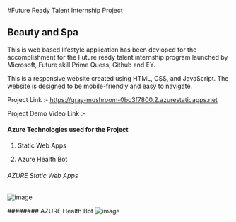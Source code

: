 #Future Ready Talent Internship Project
## Beauty and Spa

This is web based lifestyle application has been devloped for the accomplishment for the Future ready talent internship program launched by Microsoft, Future skill Prime 
Quess, Github and EY.

This is a responsive website created using HTML, CSS, and JavaScript. The website is designed to be mobile-friendly and easy to navigate.

Project Link :- https://gray-mushroom-0bc3f7800.2.azurestaticapps.net

Project Demo Video Link :- 

#### Azure Technologies used for the Project

1. Static Web Apps 

2. Azure Health Bot


###### AZURE Static Web Apps 
![image](https://user-images.githubusercontent.com/83835190/214552993-6559a0d6-df2c-4948-a0f6-1c43910ccd76.png)

######## AZURE Health Bot
![image](https://user-images.githubusercontent.com/83835190/214553640-87adc13c-629c-4426-8131-7796d89a2681.png)
